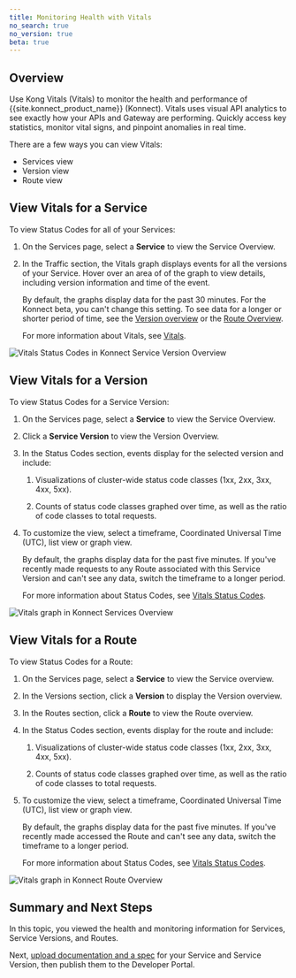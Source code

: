 ```yaml
---
title: Monitoring Health with Vitals
no_search: true
no_version: true
beta: true
---
```


## Overview
Use Kong Vitals (Vitals) to monitor the health and performance of
{{site.konnect_product_name}} (Konnect). Vitals uses visual API analytics to
see exactly how your APIs and Gateway are performing. Quickly access key
statistics, monitor vital signs, and pinpoint anomalies in real time.

There are a few ways you can view Vitals:
* Services view
* Version view
* Route view

## View Vitals for a Service

To view Status Codes for all of your Services:

1. On the Services page, select a **Service** to view the Service Overview.

2. In the Traffic section, the Vitals graph displays events for all the
versions of your Service. Hover over an area of of the graph to view details,
including version information and time of the event.

    By default, the graphs display data for the past 30 minutes. For the
    Konnect beta, you can't change this setting. To see data for a longer or
    shorter period of time, see the [Version overview](#view-vitals-for-a-version)
    or the [Route Overview](#view-vitals-for-a-route).

    For more information about Vitals, see [Vitals](/enterprise/2.1.x/vitals/).

![Vitals Status Codes in Konnect Service Version Overview](/assets/images/docs/konnect/konnect-vitals-service-overview.png)


## View Vitals for a Version

To view Status Codes for a Service Version:

1. On the Services page, select a **Service** to view the Service Overview.

2. Click a **Service Version** to view the Version Overview.

3. In the Status Codes section, events display for the selected version and
include:

    1. Visualizations of cluster-wide status code classes (1xx, 2xx, 3xx, 4xx,
    5xx).

    2. Counts of status code classes graphed over time, as well as the ratio
    of code classes to total requests.

4. To customize the view, select a timeframe, Coordinated Universal Time (UTC),
list view or graph view.

    By default, the graphs display data for the past five minutes. If you've
    recently made requests to any Route associated with this Service Version
    and can't see any data, switch the timeframe to a longer period.

    For more information about Status Codes, see
    [Vitals Status Codes](/enterprise/2.1.x/vitals/vitals-metrics/#status-codes).

![Vitals graph in Konnect Services Overview](/assets/images/docs/konnect/konnect-vitals-version-status-codes.png)


## View Vitals for a Route

To view Status Codes for a Route:

1. On the Services page, select a **Service** to view the Service overview.

2. In the Versions section, click a **Version** to display the Version overview.

1. In the Routes section, click a **Route** to view the Route overview.

2. In the Status Codes section, events display for the route and include:  

    1. Visualizations of cluster-wide status code classes (1xx, 2xx, 3xx, 4xx,
    5xx).

    2. Counts of status code classes graphed over time, as well as the ratio of
    code classes to total requests.

4. To customize the view, select a timeframe, Coordinated Universal Time (UTC),
list view or graph view.

    By default, the graphs display data for the past five minutes. If you've
    recently made accessed the Route and can't see any data, switch the
    timeframe to a longer period.

    For more information about Status Codes, see
    [Vitals Status Codes](/enterprise/2.1.x/vitals/vitals-metrics/#status-codes).

![Vitals graph in Konnect Route Overview](/assets/images/docs/konnect/konnect-vitals-route-status-codes.png)


## Summary and Next Steps

In this topic, you viewed the health and monitoring information for Services,
Service Versions, and Routes.

Next, [upload documentation and a spec](/konnect/getting-started/dev-portal)
for your Service and Service Version, then publish them to the Developer Portal.
